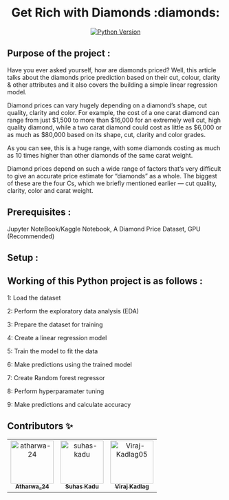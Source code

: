 <div align="center">
<h1 align="center">Get Rich with Diamonds :diamonds:</h1>

[![Python Version](https://img.shields.io/badge/python-3.6-blue.svg?logo=python)](https://www.python.org/downloads/release/python-360/)

</div>

## Purpose of the project :
Have you ever asked yourself, how are diamonds priced? Well, this article talks about the diamonds price prediction based on their cut, colour, clarity & other attributes and it also covers the building a simple linear regression model.

Diamond prices can vary hugely depending on a diamond’s shape, cut quality, clarity and color. For example, the cost of a one carat diamond can range from just $1,500 to more than $16,000 for an extremely well cut, high quality diamond, while a two carat diamond could cost as little as $6,000 or as much as $80,000 based on its shape, cut, clarity and color grades.

As you can see, this is a huge range, with some diamonds costing as much as 10 times higher than other diamonds of the same carat weight.

Diamond prices depend on such a wide range of factors that’s very difficult to give an accurate price estimate for “diamonds” as a whole. The biggest of these are the four Cs, which we briefly mentioned earlier — cut quality, clarity, color and carat weight. 

## Prerequisites :

Jupyter NoteBook/Kaggle Notebook, A Diamond Price Dataset, GPU (Recommended)


## Setup :

## Working of this Python project is as follows :

1: Load the dataset

2: Perform the exploratory data analysis (EDA)

3: Prepare the dataset for training

4: Create a linear regression model

5: Train the model to fit the data

6: Make predictions using the trained model 

7: Create Random forest regressor 

8: Perform hyperparamater tuning

9: Make predictions and calculate accuracy

## Contributors :sparkles:
<!-- readme: contributors -start --> 
<table>
<tr>
    <td align="center">
        <a href="https://github.com/atharwa-24">
            <img src="https://avatars0.githubusercontent.com/u/54115798?v=4" width="100;" alt="atharwa-24"/>
            <br />
            <sub><b>Atharwa_24</b></sub>
        </a>
    </td>
    <td align="center">
        <a href="https://github.com/suhas-kadu">
            <img src="https://avatars3.githubusercontent.com/u/60438083?v=4" width="100;" alt="suhas-kadu"/>
            <br />
            <sub><b>Suhas Kadu</b></sub>
        </a>
    </td>    
    <td align="center">
        <a href="https://github.com/Viraj-Kadlag05">
            <img src="https://avatars0.githubusercontent.com/u/70571553?s=400&u=510c3a29b2747764abc61c5109f6922f6f557fc7&v=4" width="100;" alt="Viraj-Kadlag05"/>
            <br />
            <sub><b>Viraj Kadlag</b></sub>
        </a>
    </td></tr>
</table>
